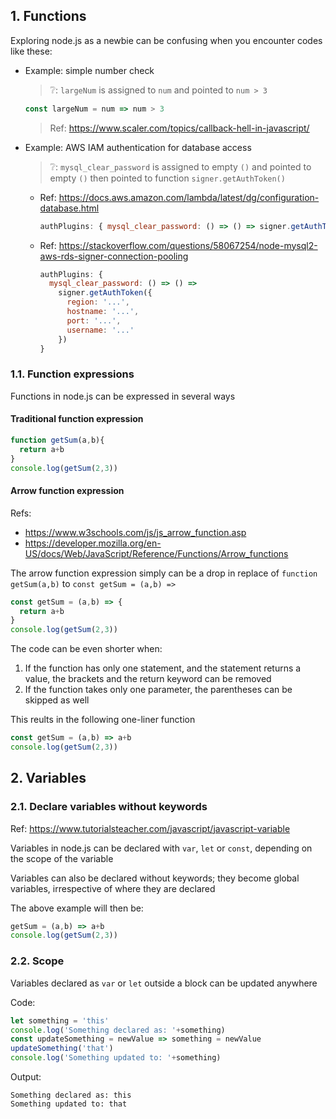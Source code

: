 ## 1. Functions

Exploring node.js as a newbie can be confusing when you encounter codes like these:

- Example: simple number check

  > ❔: `largeNum` is assigned to `num` and pointed to `num > 3`

  ```js
  const largeNum = num => num > 3
  ```

  > Ref: https://www.scaler.com/topics/callback-hell-in-javascript/

- Example: AWS IAM authentication for database access

  > ❔: `mysql_clear_password` is assigned to empty `()` and pointed to empty `()` then pointed to function `signer.getAuthToken()`

  - Ref: https://docs.aws.amazon.com/lambda/latest/dg/configuration-database.html

    ```js
    authPlugins: { mysql_clear_password: () => () => signer.getAuthToken() }
    ```

  - Ref: https://stackoverflow.com/questions/58067254/node-mysql2-aws-rds-signer-connection-pooling

    ```js
    authPlugins: {
      mysql_clear_password: () => () =>
        signer.getAuthToken({
          region: '...',
          hostname: '...',
          port: '...',
          username: '...'
        })
    }
    ```

### 1.1. Function expressions

Functions in node.js can be expressed in several ways

#### Traditional function expression

```js
function getSum(a,b){
  return a+b
}
console.log(getSum(2,3))
```

#### Arrow function expression

Refs:
- https://www.w3schools.com/js/js_arrow_function.asp
- https://developer.mozilla.org/en-US/docs/Web/JavaScript/Reference/Functions/Arrow_functions

The arrow function expression simply can be a drop in replace of `function getSum(a,b)` to `const getSum = (a,b) =>`

```js
const getSum = (a,b) => {
  return a+b
}
console.log(getSum(2,3))
```

The code can be even shorter when:
1. If the function has only one statement, and the statement returns a value, the brackets and the return keyword can be removed
2. If the function takes only one parameter, the parentheses can be skipped as well

This reults in the following one-liner function

```js
const getSum = (a,b) => a+b
console.log(getSum(2,3))
```

## 2. Variables

### 2.1. Declare variables without keywords

Ref: https://www.tutorialsteacher.com/javascript/javascript-variable

Variables in node.js can be declared with `var`, `let` or `const`, depending on the scope of the variable

Variables can also be declared without keywords; they become global variables, irrespective of where they are declared

The above example will then be:

```js
getSum = (a,b) => a+b
console.log(getSum(2,3))
```

### 2.2. Scope

Variables declared as `var` or `let` outside a block can be updated anywhere

Code:

```js
let something = 'this'
console.log('Something declared as: '+something)
const updateSomething = newValue => something = newValue
updateSomething('that')
console.log('Something updated to: '+something)
```

Output:

```
Something declared as: this
Something updated to: that
```
